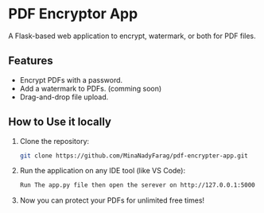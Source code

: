 # PDF Encryptor App

A Flask-based web application to encrypt, watermark, or both for PDF files.

## Features
- Encrypt PDFs with a password.
- Add a watermark to PDFs. (comming soon)
- Drag-and-drop file upload.

## How to Use it locally
1. Clone the repository:
   ```bash
   git clone https://github.com/MinaNadyFarag/pdf-encrypter-app.git
2. Run the application on any IDE tool (like VS Code):
   ```bash
   Run The app.py file then open the serever on http://127.0.0.1:5000 on your browser.
3. Now you can protect your PDFs for unlimited free times!

